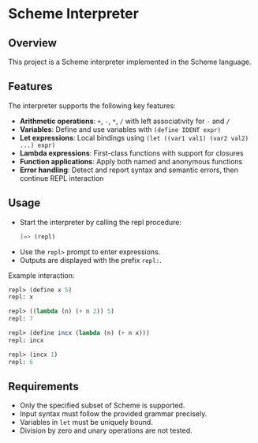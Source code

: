 # Scheme Interpreter

## Overview

This project is a Scheme interpreter implemented in the Scheme language.

## Features

The interpreter supports the following key features:

- **Arithmetic operations**: `+`, `-`, `*`, `/` with left associativity for `-` and `/`
- **Variables**: Define and use variables with `(define IDENT expr)`
- **Let expressions**: Local bindings using `(let ((var1 val1) (var2 val2) ...) expr)`
- **Lambda expressions**: First-class functions with support for closures
- **Function applications**: Apply both named and anonymous functions
- **Error handling**: Detect and report syntax and semantic errors, then continue REPL interaction

## Usage

- Start the interpreter by calling the repl procedure:  
  ```scheme
  ]=> (repl)
  ```
- Use the `repl>` prompt to enter expressions.
- Outputs are displayed with the prefix `repl:`.

Example interaction:
```scheme
repl> (define x 5)
repl: x

repl> ((lambda (n) (+ n 2)) 5)
repl: 7

repl> (define incx (lambda (n) (+ n x)))
repl: incx

repl> (incx 1)
repl: 6
```

## Requirements

- Only the specified subset of Scheme is supported.
- Input syntax must follow the provided grammar precisely.
- Variables in `let` must be uniquely bound.
- Division by zero and unary operations are not tested.
